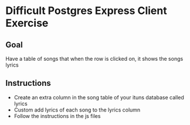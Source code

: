 # Difficult Postgres Express Client Exercise

<h2>Goal</h2>

Have a table of songs that when the row is clicked on, it shows the songs lyrics

<h2>Instructions</h2>

* Create an extra column in the song table of your ituns database called lyrics
* Custom add lyrics of each song to the lyrics column
* Follow the instructions in the js files